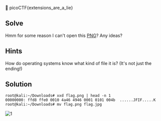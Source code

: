 :checkered_flag: picoCTF{extensions_are_a_lie}

## Solve
Hmm for some reason I can't open this [PNG](https://2018shell.picoctf.com/static/0fde1a3e09824365348827194db9cdde/flag.png)? Any ideas?

## Hints
How do operating systems know what kind of file it is? (It's not just the ending!)

## Solution
```
root@kali:~/Downloads# xxd flag.png | head -n 1
00000000: ffd8 ffe0 0010 4a46 4946 0001 0101 004b  ......JFIF.....K
root@kali:~/Downloads# mv flag.png flag.jpg
```

![1](https://www.dropbox.com/s/6gec4v8txac0wqc/Forensics-Warmup-2.jpg?raw=1)
